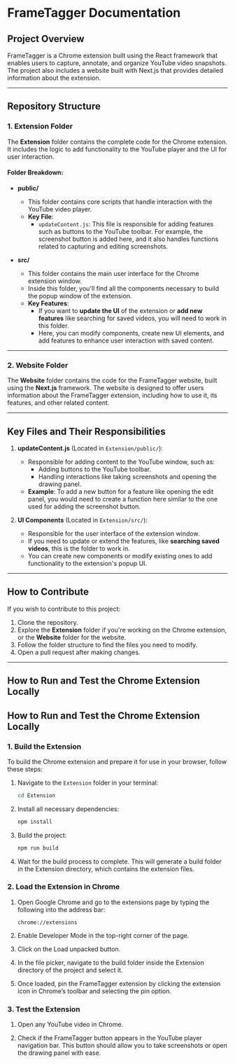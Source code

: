 # FrameTagger Documentation

## Project Overview
FrameTagger is a Chrome extension built using the React framework that enables users to capture, annotate, and organize YouTube video snapshots. The project also includes a website built with Next.js that provides detailed information about the extension.

---

## Repository Structure

### 1. Extension Folder
The **Extension** folder contains the complete code for the Chrome extension. It includes the logic to add functionality to the YouTube player and the UI for user interaction.

#### Folder Breakdown:
- **public/**
  - This folder contains core scripts that handle interaction with the YouTube video player.
  - **Key File**: 
    - `updateContent.js`: This file is responsible for adding features such as buttons to the YouTube toolbar. For example, the screenshot button is added here, and it also handles functions related to capturing and editing screenshots.

- **src/**
  - This folder contains the main user interface for the Chrome extension window.
  - Inside this folder, you'll find all the components necessary to build the popup window of the extension.
  - **Key Features**:
    - If you want to **update the UI** of the extension or **add new features** like searching for saved videos, you will need to work in this folder.
    - Here, you can modify components, create new UI elements, and add features to enhance user interaction with saved content.

---

### 2. Website Folder
The **Website** folder contains the code for the FrameTagger website, built using the **Next.js** framework. The website is designed to offer users information about the FrameTagger extension, including how to use it, its features, and other related content.

---

## Key Files and Their Responsibilities

1. **updateContent.js** (Located in `Extension/public/`):
   - Responsible for adding content to the YouTube window, such as:
     - Adding buttons to the YouTube toolbar.
     - Handling interactions like taking screenshots and opening the drawing panel.
   - **Example**: To add a new button for a feature like opening the edit panel, you would need to create a function here similar to the one used for adding the screenshot button.

2. **UI Components** (Located in `Extension/src/`):
   - Responsible for the user interface of the extension window.
   - If you need to update or extend the features, like **searching saved videos**, this is the folder to work in.
   - You can create new components or modify existing ones to add functionality to the extension's popup UI.

---

## How to Contribute
If you wish to contribute to this project:
1. Clone the repository.
2. Explore the **Extension** folder if you're working on the Chrome extension, or the **Website** folder for the website.
3. Follow the folder structure to find the files you need to modify.
4. Open a pull request after making changes.

---

## How to Run and Test the Chrome Extension Locally

## How to Run and Test the Chrome Extension Locally

### 1. Build the Extension

To build the Chrome extension and prepare it for use in your browser, follow these steps:

1. Navigate to the `Extension` folder in your terminal:

   ```bash
   cd Extension
   ```

2. Install all necessary dependencies:

   ```bash
   npm install
   ```

3. Build the project:

   ```bash
   npm run build
   ```

4. Wait for the build process to complete. This will generate a build folder in the Extension directory, which contains the extension files.

### 2. Load the Extension in Chrome

1. Open Google Chrome and go to the extensions page by typing the following into the address bar:
   ```
   chrome://extensions
   ```

2. Enable Developer Mode in the top-right corner of the page.

3. Click on the Load unpacked button.

4. In the file picker, navigate to the build folder inside the Extension directory of the project and select it.

5. Once loaded, pin the FrameTagger extension by clicking the extension icon in Chrome’s toolbar and selecting the pin option.

### 3. Test the Extension

1. Open any YouTube video in Chrome.

2. Check if the FrameTagger button appears in the YouTube player navigation bar. This button should allow you to take screenshots or open the drawing panel with ease.
